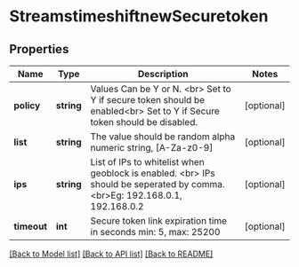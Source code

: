 # StreamstimeshiftnewSecuretoken

## Properties
Name | Type | Description | Notes
------------ | ------------- | ------------- | -------------
**policy** | **string** | Values Can be Y or N. &lt;br&gt; Set to Y if secure token should be enabled&lt;br&gt; Set to Y if Secure token should be disabled. | [optional] 
**list** | **string** | The value should be random alpha numeric string, [A-Za-z0-9] | [optional] 
**ips** | **string** | List of IPs to whitelist when geoblock is enabled. &lt;br&gt; IPs should be seperated by comma. &lt;br&gt;Eg: 192.168.0.1, 192.168.0.2 | [optional] 
**timeout** | **int** | Secure token link expiration time in seconds  min: 5, max: 25200 | [optional] 

[[Back to Model list]](../README.md#documentation-for-models) [[Back to API list]](../README.md#documentation-for-api-endpoints) [[Back to README]](../README.md)

